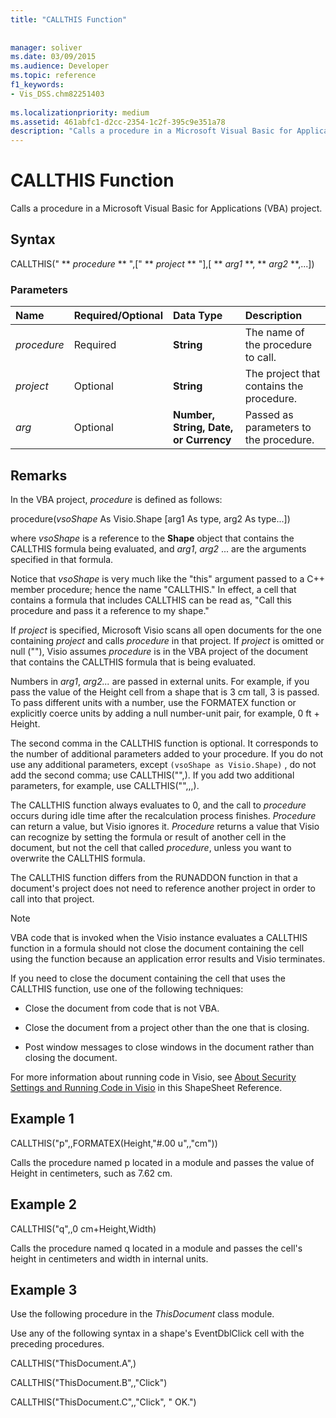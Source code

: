 ```yaml
---
title: "CALLTHIS Function"
 
 
manager: soliver
ms.date: 03/09/2015
ms.audience: Developer
ms.topic: reference
f1_keywords:
- Vis_DSS.chm82251403
 
ms.localizationpriority: medium
ms.assetid: 461abfc1-d2cc-2354-1c2f-395c9e351a78
description: "Calls a procedure in a Microsoft Visual Basic for Applications (VBA) project."
---
```


# CALLTHIS Function

Calls a procedure in a Microsoft Visual Basic for Applications (VBA) project.
  
## Syntax

CALLTHIS(" ** *procedure* ** ",[" ** *project* ** "],[ ** *arg1* **, ** *arg2* **,...]) 
  
### Parameters

|**Name**|**Required/Optional**|**Data Type**|**Description**|
|:-----|:-----|:-----|:-----|
| _procedure_ <br/> |Required  <br/> |**String** <br/> | The name of the procedure to call. |
| _project_ <br/> |Optional  <br/> |**String** <br/> |The project that contains the procedure. |
| _arg_ <br/> |Optional  <br/> |**Number, String, Date, or Currency** <br/> |Passed as parameters to the procedure. |
   
## Remarks

In the VBA project,  *procedure*  is defined as follows: 
  
procedure(*vsoShape*  As Visio.Shape [arg1 As type, arg2 As type...]) 
  
where  *vsoShape*  is a reference to the **Shape** object that contains the CALLTHIS formula being evaluated, and  _arg1_,  *arg2*  ... are the arguments specified in that formula. 
  
Notice that  *vsoShape*  is very much like the "this" argument passed to a C++ member procedure; hence the name "CALLTHIS." In effect, a cell that contains a formula that includes CALLTHIS can be read as, "Call this procedure and pass it a reference to my shape." 
  
If  _project_ is specified, Microsoft Visio scans all open documents for the one containing  _project_ and calls  _procedure_ in that project. If  _project_ is omitted or null (""), Visio assumes  _procedure_ is in the VBA project of the document that contains the CALLTHIS formula that is being evaluated. 
  
Numbers in  _arg1_,  _arg2..._ are passed in external units. For example, if you pass the value of the Height cell from a shape that is 3 cm tall, 3 is passed. To pass different units with a number, use the FORMATEX function or explicitly coerce units by adding a null number-unit pair, for example, 0 ft + Height. 
  
The second comma in the CALLTHIS function is optional. It corresponds to the number of additional parameters added to your procedure. If you do not use any additional parameters, except  `(vsoShape as Visio.Shape)` , do not add the second comma; use CALLTHIS("",). If you add two additional parameters, for example, use CALLTHIS("",,,). 
  
The CALLTHIS function always evaluates to 0, and the call to  _procedure_ occurs during idle time after the recalculation process finishes.  _Procedure_ can return a value, but Visio ignores it.  _Procedure_ returns a value that Visio can recognize by setting the formula or result of another cell in the document, but not the cell that called  _procedure_, unless you want to overwrite the CALLTHIS formula.
  
The CALLTHIS function differs from the RUNADDON function in that a document's project does not need to reference another project in order to call into that project. 
  
> [!NOTE]
>  VBA code that is invoked when the Visio instance evaluates a CALLTHIS function in a formula should not close the document containing the cell using the function because an application error results and Visio terminates. 
  
If you need to close the document containing the cell that uses the CALLTHIS function, use one of the following techniques: 
  
- Close the document from code that is not VBA.
    
- Close the document from a project other than the one that is closing.
    
- Post window messages to close windows in the document rather than closing the document.
    
For more information about running code in Visio, see [About Security Settings and Running Code in Visio](about-security-settings-and-running-code-in-visio-shapesheet.md) in this ShapeSheet Reference. 
  
## Example 1

CALLTHIS("p",,FORMATEX(Height,"#.00 u",,"cm"))
  
Calls the procedure named p located in a module and passes the value of Height in centimeters, such as 7.62 cm.
  
## Example 2

CALLTHIS("q",,0 cm+Height,Width)
  
Calls the procedure named q located in a module and passes the cell's height in centimeters and width in internal units.
  
## Example 3

Use the following procedure in the  *ThisDocument*  class module. 
  
Use any of the following syntax in a shape's EventDblClick cell with the preceding procedures.
  
CALLTHIS("ThisDocument.A",)
  
CALLTHIS("ThisDocument.B",,"Click")
  
CALLTHIS("ThisDocument.C",,"Click", " OK.")
  

